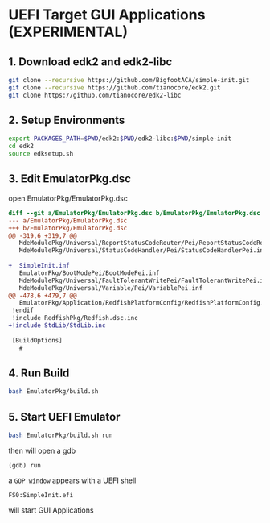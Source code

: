 # UEFI Target GUI Applications (EXPERIMENTAL)

## 1. Download edk2 and edk2-libc

``` bash
git clone --recursive https://github.com/BigfootACA/simple-init.git
git clone --recursive https://github.com/tianocore/edk2.git
git clone https://github.com/tianocore/edk2-libc
```

## 2. Setup Environments

```bash
export PACKAGES_PATH=$PWD/edk2:$PWD/edk2-libc:$PWD/simple-init
cd edk2
source edksetup.sh
```

## 3. Edit EmulatorPkg.dsc
open EmulatorPkg/EmulatorPkg.dsc
```diff
diff --git a/EmulatorPkg/EmulatorPkg.dsc b/EmulatorPkg/EmulatorPkg.dsc
--- a/EmulatorPkg/EmulatorPkg.dsc
+++ b/EmulatorPkg/EmulatorPkg.dsc
@@ -319,6 +319,7 @@
   MdeModulePkg/Universal/ReportStatusCodeRouter/Pei/ReportStatusCodeRouterPei.inf
   MdeModulePkg/Universal/StatusCodeHandler/Pei/StatusCodeHandlerPei.inf
 
+  SimpleInit.inf
   EmulatorPkg/BootModePei/BootModePei.inf
   MdeModulePkg/Universal/FaultTolerantWritePei/FaultTolerantWritePei.inf
   MdeModulePkg/Universal/Variable/Pei/VariablePei.inf
@@ -478,6 +479,7 @@
   EmulatorPkg/Application/RedfishPlatformConfig/RedfishPlatformConfig.inf
 !endif
 !include RedfishPkg/Redfish.dsc.inc
+!include StdLib/StdLib.inc
 
 [BuildOptions]
   #
```
## 4. Run Build

```bash
bash EmulatorPkg/build.sh
```

## 5. Start UEFI Emulator

``` bash
bash EmulatorPkg/build.sh run
```
then will open a gdb
```gdb
(gdb) run
```
a `GOP window` appears with a UEFI shell
```uefi
FS0:SimpleInit.efi
```
will start GUI Applications
